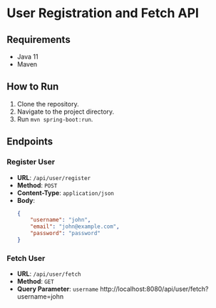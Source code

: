 # User Registration and Fetch API

## Requirements

- Java 11
- Maven

## How to Run

1. Clone the repository.
2. Navigate to the project directory.
3. Run `mvn spring-boot:run`.

## Endpoints

### Register User

- **URL**: `/api/user/register`
- **Method**: `POST`
- **Content-Type**: `application/json`
- **Body**:
  ```json
  {
      "username": "john",
      "email": "john@example.com",
      "password": "password"
  }

 ### Fetch User
- **URL**: `/api/user/fetch`
- **Method**: `GET`
- **Query Parameter**: `username`
  http://localhost:8080/api/user/fetch?username=john

